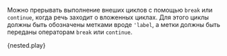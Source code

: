 Можно прерывать выполнение внеших циклов с помощью `break` или `continue`, когда речь заходит о вложенных циклах. Для этого циклы должны быть обозначены метками вроде `'label`, а метки должны быть переданы операторам `break` или `continue`.

{nested.play}
